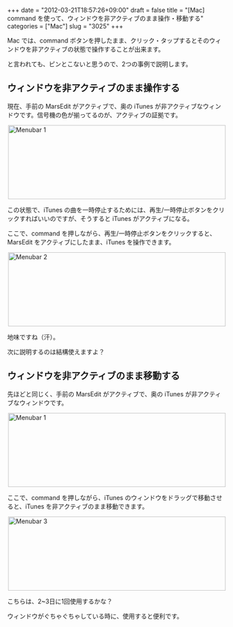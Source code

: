 +++
date = "2012-03-21T18:57:26+09:00"
draft = false
title = "[Mac] command を使って、ウィンドウを非アクティブのまま操作・移動する"
categories = ["Mac"]
slug = "3025"
+++

Mac では、command ボタンを押したまま、クリック・タップするとそのウィンドウを非アクティブの状態で操作することが出来ます。

と言われても、ピンとこないと思うので、2つの事例で説明します。

<h2>ウィンドウを非アクティブのまま操作する</h2>

現在、手前の MarsEdit がアクティブで、奥の iTunes が非アクティブなウィンドウです。信号機の色が揃ってるのが、アクティブの証拠です。

<img style="display:block; margin-left:auto; margin-right:auto;" src="/images/2012/03/Menubar-1.png" alt="Menubar 1" title="Menubar-1.png" border="0" width="500" height="170" />

この状態で、iTunes の曲を一時停止するためには、再生/一時停止ボタンをクリックすればいいのですが、そうすると iTunes がアクティブになる。

ここで、command を押しながら、再生/一時停止ボタンをクリックすると、MarsEdit をアクティブにしたまま、iTunes を操作できます。

<img style="display:block; margin-left:auto; margin-right:auto;" src="/images/2012/03/Menubar-2.png" alt="Menubar 2" title="Menubar-2.png" border="0" width="500" height="170" />

地味ですね（汗）。

次に説明するのは結構使えますよ？

<h2>ウィンドウを非アクティブのまま移動する</h2>

先ほどと同じく、手前の MarsEdit がアクティブで、奥の iTunes が非アクティブなウィンドウです。

<img style="display:block; margin-left:auto; margin-right:auto;" src="/images/2012/03/Menubar-1.png" alt="Menubar 1" title="Menubar-1.png" border="0" width="500" height="170" />

ここで、command を押しながら、iTunes のウィンドウをドラッグで移動させると、iTunes を非アクティブのまま移動できます。

<img style="display:block; margin-left:auto; margin-right:auto;" src="/images/2012/03/Menubar-3.png" alt="Menubar 3" title="Menubar-3.png" border="0" width="500" height="170" />

こちらは、2~3日に1回使用するかな？

ウィンドウがぐちゃぐちゃしている時に、使用すると便利です。
